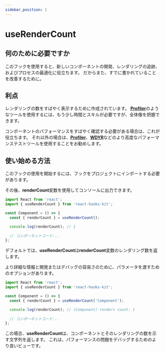 ```yaml
---
sidebar_position: 1
---
```


# useRenderCount

## 何のために必要ですか

このフックを使用すると、新しいコンポーネントの開発、レンダリングの追跡、およびプロセスの最適化に役立ちます。 だからまた、すでに書かれていることを改善するために。

## 利点

レンダリングの数をすばやく表示するために作成されています。 [**Profiler**](https://ru.reactjs.org/docs/profiler.html)のようなツールを使用するには、もう少し時間とスキルが必要ですが、全体像を把握できます。

コンポーネントのパフォーマンスをすばやく確認する必要がある場合は、これが役立ちます。 それ以外の場合は、[**Profiler**](https://ru.reactjs.org/docs/profiler.html)、[**WDYR**](https://www.npmjs.com/package/@welldone-software/why-did-you-render)などのより高度なパフォーマンステストツールを使用することをお勧めします。

## 使い始める方法

このフックの使用を開始するには、フックをプロジェクトにインポートする必要があります。

その後、**renderCount**変数を使用してコンソールに出力できます。

```jsx
import React from 'react';
import { useRenderCount } from 'react-hooks-kit';

const Component = () => {
  const { renderCount } = useRenderCount();

  console.log(renderCount); // 1
  
  // コンポーネントコード...
};
```

デフォルトでは、**useRenderCount**は**renderCount**変数のレンダリング数を返します。

より詳細な情報と開発またはデバッグの容易さのために、パラメータを渡すためのオプションがあります。

```jsx
import React from 'react';
import { useRenderCount } from 'react-hooks-kit';

const Component = () => {
  const { renderCount } = useRenderCount('Component');

  console.log(renderCount); // (Component) renders count: 1
  
  // コンポーネントコード...
};
```

この場合、**useRenderCount**は、コンポーネントとそのレンダリングの数を示す文字列を返します。 これは、パフォーマンスの問題をデバッグするためのより良いビューです。
